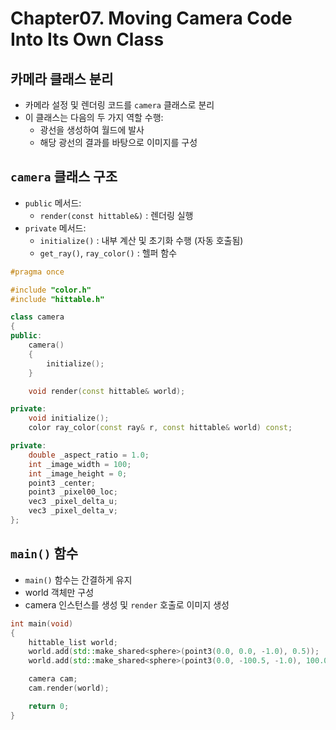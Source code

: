 # Chapter07. Moving Camera Code Into Its Own Class

## 카메라 클래스 분리
- 카메라 설정 및 렌더링 코드를 `camera` 클래스로 분리
- 이 클래스는 다음의 두 가지 역할 수행:
    - 광선을 생성하여 월드에 발사  
    - 해당 광선의 결과를 바탕으로 이미지를 구성

## `camera` 클래스 구조

- `public` 메서드:
  - `render(const hittable&)` : 렌더링 실행
- `private` 메서드:
  - `initialize()` : 내부 계산 및 초기화 수행 (자동 호출됨)
  - `get_ray()`, `ray_color()` : 헬퍼 함수

```cpp
#pragma once

#include "color.h"
#include "hittable.h"

class camera
{
public:
	camera()
	{
		initialize();
	}

	void render(const hittable& world);

private:
	void initialize();
	color ray_color(const ray& r, const hittable& world) const;

private:
	double _aspect_ratio = 1.0;
	int _image_width = 100;
	int _image_height = 0;
	point3 _center;
	point3 _pixel00_loc;
	vec3 _pixel_delta_u;
	vec3 _pixel_delta_v;
};
```

## `main()` 함수
- `main()` 함수는 간결하게 유지
- world 객체만 구성
- camera 인스턴스를 생성 및 `render` 호출로 이미지 생성

```CPP
int main(void)
{
	hittable_list world;
	world.add(std::make_shared<sphere>(point3(0.0, 0.0, -1.0), 0.5));
	world.add(std::make_shared<sphere>(point3(0.0, -100.5, -1.0), 100.0));

	camera cam;
	cam.render(world);

	return 0;
}
```